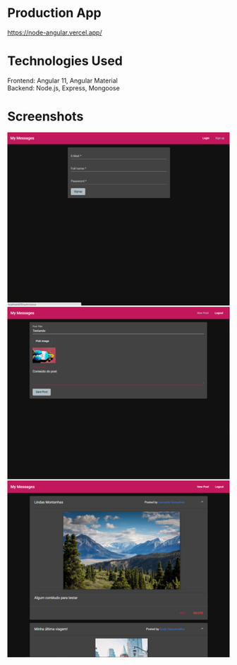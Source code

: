 # Production App
https://node-angular.vercel.app/

# Technologies Used
Frontend: Angular 11, Angular Material  
Backend: Node.js, Express, Mongoose

# Screenshots
![Signup](https://github.com/leomcg/mean-stack/blob/main/resources/signup.png?raw=true)
![Create/Edit post](https://github.com/leomcg/mean-stack/blob/main/resources/criar-post.png?raw=true)
![Posts](https://github.com/leomcg/mean-stack/blob/main/resources/posts.png?raw=true)



